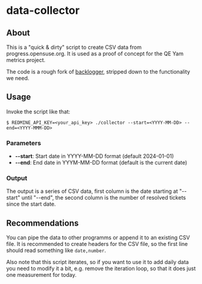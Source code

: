 # data-collector

## About

This is a "quick & dirty" script to create CSV data from progress.opensuse.org. It is used as a proof of concept for the QE Yam metrics project. 

The code is a rough fork of [backlogger](https://github.com/openSUSE/backlogger), stripped down to the functionality we need.

## Usage

Invoke the script like that:
``` 
$ REDMINE_API_KEY=<your_api_key> ./collector --start=<YYYY-MM-DD> --end=<YYYY-MMM-DD>
```

### Parameters
- **--start**: Start date in YYYY-MM-DD format (default 2024-01-01)
- **--end**: End date in YYYM-MM-DD format (default is the current date)

### Output
The output is a series of CSV data, first column is the date starting at "--start" until "--end", the second column is the number of resolved tickets since the start date.

## Recommendations

You can pipe the data to other programms or append it to an existing CSV file. It is recommended to create headers for the CSV file, so the first line should read something like `date,number`. 

Also note that this script iterates, so if you want to use it to add daily data you need to modify it a bit, e.g. remove the iteration loop, so that it does just one measurement for today. 
